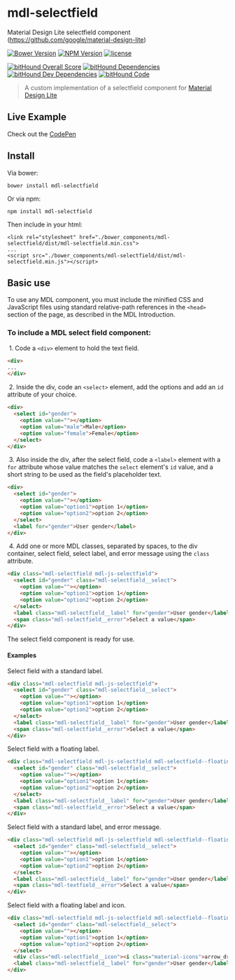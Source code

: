 # mdl-selectfield
Material Design Lite selectfield component (https://github.com/google/material-design-lite)

[![Bower Version](https://img.shields.io/bower/v/mdl-selectfield.svg)](https://github.com/mebibou/mdl-selectfield)
[![NPM Version](https://img.shields.io/npm/v/mdl-selectfield.svg)](https://www.npmjs.com/package/mdl-selectfield)
[![license](https://img.shields.io/badge/license-MIT-brightgreen.svg?style=flat)](https://github.com/mebibou/mdl-selectfield/blob/master/LICENSE)

[![bitHound Overall Score](https://www.bithound.io/github/mebibou/mdl-selectfield/badges/score.svg)](https://www.bithound.io/github/mebibou/mdl-selectfield)
[![bitHound Dependencies](https://www.bithound.io/github/mebibou/mdl-selectfield/badges/dependencies.svg)](https://www.bithound.io/github/mebibou/mdl-selectfield/master/dependencies/npm)
[![bitHound Dev Dependencies](https://www.bithound.io/github/mebibou/mdl-selectfield/badges/devDependencies.svg)](https://www.bithound.io/github/mebibou/mdl-selectfield/master/dependencies/npm)
[![bitHound Code](https://www.bithound.io/github/mebibou/mdl-selectfield/badges/code.svg)](https://www.bithound.io/github/mebibou/mdl-selectfield)

> A custom implementation of a selectfield component for [Material Design Lite](https://github.com/google/material-design-lite)

## Live Example

Check out the [CodePen](http://codepen.io/mebibou/pen/pjEjOv)

## Install

Via bower:

````
bower install mdl-selectfield
````

Or via npm:

````
npm install mdl-selectfield
````

Then include in your html:

````
<link rel="stylesheet" href="./bower_components/mdl-selectfield/dist/mdl-selectfield.min.css">
...
<script src="./bower_components/mdl-selectfield/dist/mdl-selectfield.min.js"></script>
````

## Basic use
To use any MDL component, you must include the minified CSS and JavaScript files using standard relative-path references in the `<head>` section of the page, as described in the MDL Introduction.

### To include a MDL **select field** component:

&nbsp;1. Code a `<div>` element to hold the text field.
```html
<div>
...
</div>
```
&nbsp;2. Inside the div, code an `<select>` element, add the options and add an `id` attribute of your choice.
```html
<div>
  <select id="gender">
    <option value=""></option>
    <option value="male">Male</option>
    <option value="female">Female</option>
  </select>
</div>
```
&nbsp;3. Also inside the div, after the select field, code a `<label>` element with a `for` attribute whose value matches the `select` element's `id` value, and a short string to be used as the field's placeholder text.
```html
<div>
  <select id="gender">
    <option value=""></option>
    <option value="option1">option 1</option>
    <option value="option2">option 2</option>
  </select>
  <label for="gender">User gender</label>
</div>
```
&nbsp;4. Add one or more MDL classes, separated by spaces, to the div container, select field, select label, and error message using the `class` attribute.
```html
<div class="mdl-selectfield mdl-js-selectfield">
  <select id="gender" class="mdl-selectfield__select">
    <option value=""></option>
    <option value="option1">option 1</option>
    <option value="option2">option 2</option>
  </select>
  <label class="mdl-selectfield__label" for="gender">User gender</label>
  <span class="mdl-selectfield__error">Select a value</span>
</div>
```
The select field component is ready for use.

#### Examples

Select field with a standard label.
```html
<div class="mdl-selectfield mdl-js-selectfield">
  <select id="gender" class="mdl-selectfield__select">
    <option value=""></option>
    <option value="option1">option 1</option>
    <option value="option2">option 2</option>
  </select>
  <label class="mdl-selectfield__label" for="gender">User gender</label>
  <span class="mdl-selectfield__error">Select a value</span>
</div>
```

Select field with a floating label.
```html
<div class="mdl-selectfield mdl-js-selectfield mdl-selectfield--floating-label">
  <select id="gender" class="mdl-selectfield__select">
    <option value=""></option>
    <option value="option1">option 1</option>
    <option value="option2">option 2</option>
  </select>
  <label class="mdl-selectfield__label" for="gender">User gender</label>
  <span class="mdl-selectfield__error">Select a value</span>
</div>
```

Select field with a standard label, and error message.
```html
<div class="mdl-selectfield mdl-js-selectfield mdl-selectfield--floating-label">
  <select id="gender" class="mdl-selectfield__select">
    <option value=""></option>
    <option value="option1">option 1</option>
    <option value="option2">option 2</option>
  </select>
  <label class="mdl-selectfield__label" for="gender">User gender</label>
  <span class="mdl-textfield__error">Select a value</span>
</div>
```

Select field with a floating label and icon.
```html
<div class="mdl-selectfield mdl-js-selectfield mdl-selectfield--floating-label">
  <select id="gender" class="mdl-selectfield__select">
    <option value=""></option>
    <option value="option1">option 1</option>
    <option value="option2">option 2</option>
  </select>
  <div class="mdl-selectfield__icon"><i class="material-icons">arrow_drop_down</i></div>
  <label class="mdl-selectfield__label" for="gender">User gender</label>
</div>
```


